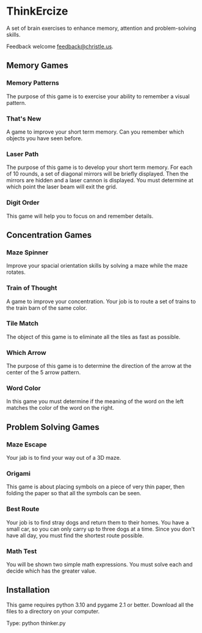 # ThinkErcize
A set of brain exercises to enhance memory, attention and problem-solving skills.

Feedback welcome [feedback@christle.us](mailto:feedback@christle.us).

## Memory Games

### Memory Patterns
The purpose of this game is to exercise your ability to remember a visual pattern.

### That's New
A game to improve your short term memory.
Can you remember which objects you have seen before.

### Laser Path
The purpose of this game is to develop your short term memory.
For each of 10 rounds, a set of diagonal mirrors will be briefly displayed.
Then the mirrors are hidden and a laser cannon is displayed.
You must determine at which point the laser beam will exit the grid.

### Digit Order
This game will help you to focus on and remember details.

## Concentration Games

### Maze Spinner
Improve your spacial orientation skills by solving a maze while the maze rotates.

### Train of Thought
A game to improve your concentration.
Your job is to route a set of trains to the train barn of the same color.

### Tile Match
The object of this game is to eliminate all the tiles as fast as possible.

### Which Arrow
The purpose of this game is to determine the direction of the arrow at the center of the 5 arrow pattern.

### Word Color
In this game you must determine if the meaning of the word on the
left matches the color of the word on the right.

## Problem Solving Games

### Maze Escape
Your jab is to find your way out of a 3D maze.

### Origami
This game is about placing symbols on a piece of very thin paper, 
then folding the paper so that all the symbols can be seen.

### Best Route
Your job is to find stray dogs and return them to their homes.
You have a small car, so you can only carry up to three dogs at a time.
Since you don\'t have all day, you must find the shortest route possible.

### Math Test
You will be shown two simple math expressions.
You must solve each and decide which has the greater value.

## Installation
This game requires python 3.10 and pygame 2.1 or better.
Download all the files to a directory on your computer.

Type: python thinker.py

